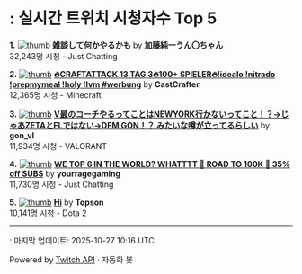 # : 실시간 트위치 시청자수 Top 5

**1.** [![thumb](https://static-cdn.jtvnw.net/previews-ttv/live_user_kato_junichi0817-320x180.jpg)](https://twitch.tv/加藤純一うん〇ちゃん)
**[雑談して何かやるかも](https://twitch.tv/加藤純一うん〇ちゃん)** by **加藤純一うん〇ちゃん**<br>32,243명 시청  - Just Chatting

**2.** [![thumb](https://static-cdn.jtvnw.net/previews-ttv/live_user_castcrafter-320x180.jpg)](https://twitch.tv/CastCrafter)
**[🔥CRAFTATTACK 13 TAG 3🔥100+ SPIELER🔥!idealo !nitrado !prepmymeal !holy !lvm #werbung](https://twitch.tv/CastCrafter)** by **CastCrafter**<br>12,365명 시청  - Minecraft

**3.** [![thumb](https://static-cdn.jtvnw.net/previews-ttv/live_user_gon_vl-320x180.jpg)](https://twitch.tv/gon_vl)
**[V最のコーチやるってことはNEWYORK行かないってこと！？→じゃあZETAとFLではない→DFM GON！？ みたいな噂が立ってるらしい](https://twitch.tv/gon_vl)** by **gon_vl**<br>11,934명 시청  - VALORANT

**4.** [![thumb](https://static-cdn.jtvnw.net/previews-ttv/live_user_yourragegaming-320x180.jpg)](https://twitch.tv/yourragegaming)
**[WE TOP 6 IN THE WORLD? WHATTTT 🤯 ROAD TO 100K 🤯 35% off SUBS](https://twitch.tv/yourragegaming)** by **yourragegaming**<br>11,730명 시청  - Just Chatting

**5.** [![thumb](https://static-cdn.jtvnw.net/previews-ttv/live_user_topson-320x180.jpg)](https://twitch.tv/Topson)
**[Hi](https://twitch.tv/Topson)** by **Topson**<br>10,141명 시청  - Dota 2


---
: 마지막 업데이트: 2025-10-27 10:16 UTC

Powered by [Twitch API](https://dev.twitch.tv/docs/api/reference) · 자동화 봇